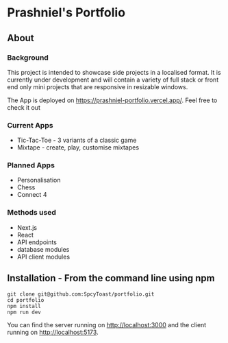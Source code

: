 # Prashniel's Portfolio

## About

### Background

This project is intended to showcase side projects in a localised format. It is currently under development and will contain a variety of full stack or front end only mini projects that are responsive in resizable windows.

The App is deployed on https://prashniel-portfolio.vercel.app/. Feel free to check it out

### Current Apps

* Tic-Tac-Toe - 3 variants of a classic game
* Mixtape - create, play, customise mixtapes

### Planned Apps

* Personalisation
* Chess
* Connect 4

### Methods used

* Next.js
* React
* API endpoints
* database modules
* API client modules

## Installation - **From the command line using npm**

```
git clone git@github.com:SpcyToast/portfolio.git
cd portfolio
npm install 
npm run dev 
```

You can find the server running on [http://localhost:3000](http://localhost:3000) and the client running on [http://localhost:5173](http://localhost:5173).
